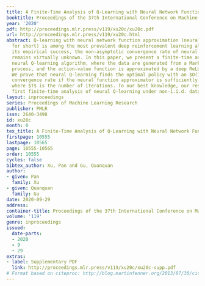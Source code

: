 ```yaml
---
title: A Finite-Time Analysis of Q-Learning with Neural Network Function Approximation
booktitle: Proceedings of the 37th International Conference on Machine Learning
year: '2020'
pdf: http://proceedings.mlr.press/v119/xu20c/xu20c.pdf
url: http://proceedings.mlr.press/v119/xu20c.html
abstract: Q-learning with neural network function approximation (neural Q-learning
  for short) is among the most prevalent deep reinforcement learning algorithms. Despite
  its empirical success, the non-asymptotic convergence rate of neural Q-learning
  remains virtually unknown. In this paper, we present a finite-time analysis of a
  neural Q-learning algorithm, where the data are generated from a Markov decision
  process, and the action-value function is approximated by a deep ReLU neural network.
  We prove that neural Q-learning finds the optimal policy with an $O(1/\sqrt{T})$
  convergence rate if the neural function approximator is sufficiently overparameterized,
  where $T$ is the number of iterations. To our best knowledge, our result is the
  first finite-time analysis of neural Q-learning under non-i.i.d. data assumption.
layout: inproceedings
series: Proceedings of Machine Learning Research
publisher: PMLR
issn: 2640-3498
id: xu20c
month: 0
tex_title: A Finite-Time Analysis of Q-Learning with Neural Network Function Approximation
firstpage: 10555
lastpage: 10565
page: 10555-10565
order: 10555
cycles: false
bibtex_author: Xu, Pan and Gu, Quanquan
author:
- given: Pan
  family: Xu
- given: Quanquan
  family: Gu
date: 2020-09-29
address: 
container-title: Proceedings of the 37th International Conference on Machine Learning
volume: '119'
genre: inproceedings
issued:
  date-parts:
  - 2020
  - 9
  - 29
extras:
- label: Supplementary PDF
  link: http://proceedings.mlr.press/v119/xu20c/xu20c-supp.pdf
# Format based on citeproc: http://blog.martinfenner.org/2013/07/30/citeproc-yaml-for-bibliographies/
---
```

